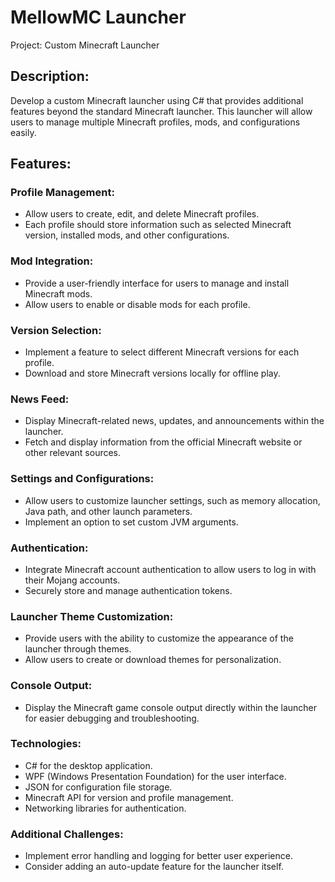 # MellowMC Launcher

Project: Custom Minecraft Launcher

## Description:
Develop a custom Minecraft launcher using C# that provides additional features beyond the standard Minecraft launcher. This launcher will allow users to manage multiple Minecraft profiles, mods, and configurations easily.

## Features:

### Profile Management:

+ Allow users to create, edit, and delete Minecraft profiles.
+ Each profile should store information such as selected Minecraft version, installed mods, and other configurations.

### Mod Integration:

+ Provide a user-friendly interface for users to manage and install Minecraft mods.
+ Allow users to enable or disable mods for each profile.

### Version Selection:

+ Implement a feature to select different Minecraft versions for each profile.
+ Download and store Minecraft versions locally for offline play.

### News Feed:

+ Display Minecraft-related news, updates, and announcements within the launcher.
+ Fetch and display information from the official Minecraft website or other relevant sources.

### Settings and Configurations:

+ Allow users to customize launcher settings, such as memory allocation, Java path, and other launch parameters.
+ Implement an option to set custom JVM arguments.

### Authentication:

+ Integrate Minecraft account authentication to allow users to log in with their Mojang accounts.
+ Securely store and manage authentication tokens.

### Launcher Theme Customization:

+ Provide users with the ability to customize the appearance of the launcher through themes.
+ Allow users to create or download themes for personalization.

### Console Output:

+ Display the Minecraft game console output directly within the launcher for easier debugging and troubleshooting.

### Technologies:

+ C# for the desktop application.
+ WPF (Windows Presentation Foundation) for the user interface.
+ JSON for configuration file storage.
+ Minecraft API for version and profile management.
+ Networking libraries for authentication.

### Additional Challenges:

+ Implement error handling and logging for better user experience.
+ Consider adding an auto-update feature for the launcher itself.

